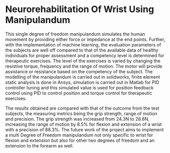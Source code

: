 # Neurorehabilitation Of Wrist Using Manipulandum

This single degree of freedom manipulandum simulates the human movement by providing
either  force  or  impedance  at  the  end  points.  Further,  with  the  implementation  of  machine
learning, the evaluation parameters of the subjects are well off compared to that of the available
data of healthy individuals for proper assessment and a competency level is determined for
therapeutic exercises. The level of the exercises is varied by changing the resistive torque,
frequency and the range of motion. The motor will provide assistance or resistance based on the
competency of the subject. The modelling of the manipulandum is carried out in solidworks,
finite element static analysis is done in Ansys, simulation is carried out in Matlab for PID controller
tuning and this simulated value is used for position feedback control using PID to control position
and torque control for therapeutic exercises. 
 
The results obtained are compared with that of the outcome from the test subjects, the measuring
metrics being the grip strength, range of motion and precision. The grip strength was increased
from 24.3N to 28.6N, increasing the range of motion by 8.5% for flexion and extension of a
wrist with a precision of 88.3%. The future work of the project aims to implement a multi
Degree of Freedom manipulandum not only specific to wrist for flexion and extension but also
for other two degrees of freedom and an extension to the forearm as well. 
